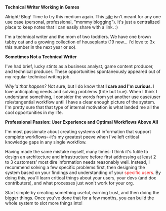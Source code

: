 **Technical Writer Working in Games**

Alright! Blog! Time to try this medium again.
This [site](2025/06/21/about-this-blog.html) isn't meant for any one use case (personal, professional, "mommy blogging"). It's just a centralized place to keep notes that I can easily share with a link. :)

I'm a technical writer and the mom of two toddlers. We have one brown tabby cat and a growing collection of houseplants (19 now... I'd love to 3x this number in the next year or so). 


**Sometimes Not a Technical Writer**

I've had brief, lucky stints as a business analyst, game content producer, and technical producer. These opportunities spontaneously appeared out of my regular technical writing job. 

_Why'd that happen?_ Not sure, but I do know that **I care and I'm curious**. I love anticipating needs and solving problems (trite but true). When I think I understand something, I consider the words from yet another use case/user role/tangential workflow until I have a clear enough picture of the system. I'm pretty sure that that type of internal motivation is what landed me all the cool opportunities in my life. 


**Professional Passion: User Experience and Optimal Workflows Above All**

I'm most passionate about creating systems of information that support complete workflows--it's my greatest peeve when I've left critical knowledge gaps in any single workflow.

Having made the same mistake myself, many times: I think it's futile to design an architecture and infrastructure before first addressing at least 2 to 3 customers' most dire information needs reasonably well. Instead, I recommend solving a few specific problems first, then designing the system based on your findings and understanding of your <font color="#F21B1B">specific users</font>. By doing this, you'll learn critical things about your users, your devs (and doc contributers), and what processes just won't work for your org. 

Start simple by creating something useful, earning trust, and then doing the bigger things. Once you've done that for a few months, you can build the whole system to slot more things into!